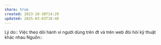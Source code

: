 ```yaml
---
share: true
created: 2023-10-30T14:29
updated: 2025-03-03T18:48
---
```

Lý do:: Việc theo dõi hành vi người dùng trên đt và trên web đòi hỏi kỹ thuật khác nhau
Nguồn:: 